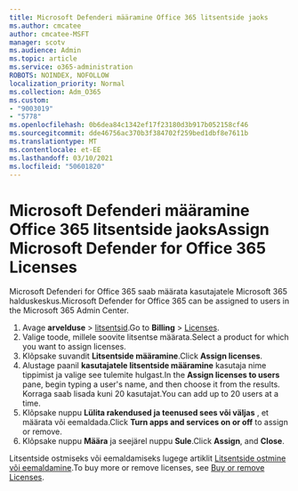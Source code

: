 ```yaml
---
title: Microsoft Defenderi määramine Office 365 litsentside jaoks
ms.author: cmcatee
author: cmcatee-MSFT
manager: scotv
ms.audience: Admin
ms.topic: article
ms.service: o365-administration
ROBOTS: NOINDEX, NOFOLLOW
localization_priority: Normal
ms.collection: Adm_O365
ms.custom:
- "9003019"
- "5778"
ms.openlocfilehash: 0b6dea84c1342ef17f23180d3b917b052158cf46
ms.sourcegitcommit: dde46756ac370b3f384702f259bed1dbf8e7611b
ms.translationtype: MT
ms.contentlocale: et-EE
ms.lasthandoff: 03/10/2021
ms.locfileid: "50601820"
---
```

# <a name="assign-microsoft-defender-for-office-365-licenses"></a><span data-ttu-id="0612b-102">Microsoft Defenderi määramine Office 365 litsentside jaoks</span><span class="sxs-lookup"><span data-stu-id="0612b-102">Assign Microsoft Defender for Office 365 Licenses</span></span>

<span data-ttu-id="0612b-103">Microsoft Defenderi for Office 365 saab määrata kasutajatele Microsoft 365 halduskeskus.</span><span class="sxs-lookup"><span data-stu-id="0612b-103">Microsoft Defender for Office 365 can be assigned to users in the Microsoft 365 Admin Center.</span></span>

1. <span data-ttu-id="0612b-104">Avage **arvelduse**  >  [litsentsid](https://go.microsoft.com/fwlink/p/?linkid=842264).</span><span class="sxs-lookup"><span data-stu-id="0612b-104">Go to **Billing** > [Licenses](https://go.microsoft.com/fwlink/p/?linkid=842264).</span></span>
2. <span data-ttu-id="0612b-105">Valige toode, millele soovite litsentse määrata.</span><span class="sxs-lookup"><span data-stu-id="0612b-105">Select a product for which you want to assign licenses.</span></span>
3. <span data-ttu-id="0612b-106">Klõpsake suvandit **Litsentside määramine**.</span><span class="sxs-lookup"><span data-stu-id="0612b-106">Click **Assign licenses**.</span></span>
4. <span data-ttu-id="0612b-107">Alustage paanil **kasutajatele litsentside määramine**  kasutaja nime tippimist ja valige see tulemite hulgast.</span><span class="sxs-lookup"><span data-stu-id="0612b-107">In the **Assign licenses to users**  pane, begin typing a user's name, and then choose it from the results.</span></span> <span data-ttu-id="0612b-108">Korraga saab lisada kuni 20 kasutajat.</span><span class="sxs-lookup"><span data-stu-id="0612b-108">You can add up to 20 users at a time.</span></span>
5. <span data-ttu-id="0612b-109">Klõpsake nuppu **Lülita rakendused ja teenused sees või väljas**  , et määrata või eemaldada.</span><span class="sxs-lookup"><span data-stu-id="0612b-109">Click **Turn apps and services on or off**  to assign or remove.</span></span>
6. <span data-ttu-id="0612b-110">Klõpsake nuppu **Määra** ja seejärel nuppu  **Sule**.</span><span class="sxs-lookup"><span data-stu-id="0612b-110">Click **Assign**, and  **Close**.</span></span>

<span data-ttu-id="0612b-111">Litsentside ostmiseks või eemaldamiseks lugege artiklit [Litsentside ostmine või eemaldamine](https://docs.microsoft.com/microsoft-365/commerce/licenses/buy-licenses#buy-or-remove-licenses-for-your-business-subscription).</span><span class="sxs-lookup"><span data-stu-id="0612b-111">To buy more or remove licenses, see [Buy or remove Licenses](https://docs.microsoft.com/microsoft-365/commerce/licenses/buy-licenses#buy-or-remove-licenses-for-your-business-subscription).</span></span>